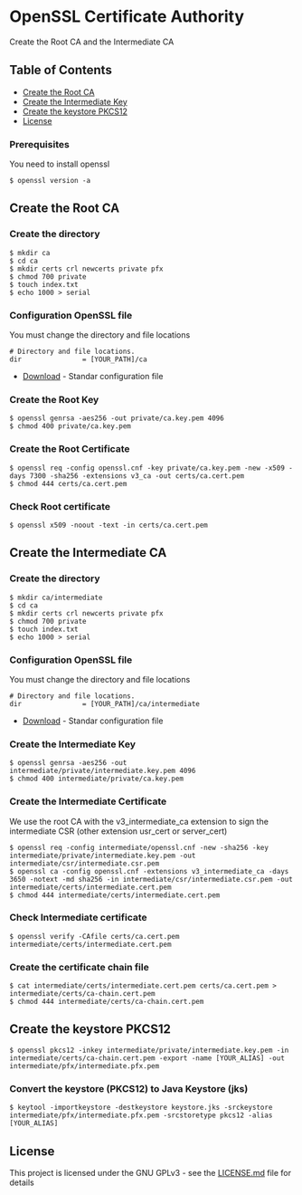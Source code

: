 # OpenSSL Certificate Authority

Create the Root CA and the Intermediate CA

## Table of Contents

- [Create the Root CA](#create-the-root-cA)
- [Create the Intermediate Key](#create-the-intermediate-key)
- [Create the keystore PKCS12](#create-the-keystore-pkcs12)
- [License](#license)



### Prerequisites

You need to install  openssl

```
$ openssl version -a

```

## Create the Root CA

### Create the directory

```
$ mkdir ca
$ cd ca
$ mkdir certs crl newcerts private pfx
$ chmod 700 private
$ touch index.txt
$ echo 1000 > serial
```
### Configuration OpenSSL file

You must change the directory and file locations
```
# Directory and file locations.
dir               = [YOUR_PATH]/ca
```
* [Download](ca/openssl.cnf) - Standar configuration file

### Create the Root Key
```
$ openssl genrsa -aes256 -out private/ca.key.pem 4096
$ chmod 400 private/ca.key.pem
```

### Create the Root Certificate
```
$ openssl req -config openssl.cnf -key private/ca.key.pem -new -x509 -days 7300 -sha256 -extensions v3_ca -out certs/ca.cert.pem
$ chmod 444 certs/ca.cert.pem
```

### Check Root certificate
```
$ openssl x509 -noout -text -in certs/ca.cert.pem
```


## Create the Intermediate CA

### Create the directory

```
$ mkdir ca/intermediate
$ cd ca
$ mkdir certs crl newcerts private pfx
$ chmod 700 private
$ touch index.txt
$ echo 1000 > serial
```

### Configuration OpenSSL file

You must change the directory and file locations
```
# Directory and file locations.
dir               = [YOUR_PATH]/ca/intermediate
```
* [Download](ca/intermediate/openssl.cnf) - Standar configuration file


### Create the Intermediate Key
```
$ openssl genrsa -aes256 -out intermediate/private/intermediate.key.pem 4096
$ chmod 400 intermediate/private/ca.key.pem
```

### Create the Intermediate Certificate

We use the root CA with the v3_intermediate_ca extension to sign the intermediate CSR (other extension usr_cert or server_cert)

```
$ openssl req -config intermediate/openssl.cnf -new -sha256 -key intermediate/private/intermediate.key.pem -out intermediate/csr/intermediate.csr.pem
$ openssl ca -config openssl.cnf -extensions v3_intermediate_ca -days 3650 -notext -md sha256 -in intermediate/csr/intermediate.csr.pem -out intermediate/certs/intermediate.cert.pem
$ chmod 444 intermediate/certs/intermediate.cert.pem
```

### Check Intermediate certificate
```
$ openssl verify -CAfile certs/ca.cert.pem intermediate/certs/intermediate.cert.pem
```

### Create the certificate chain file
```
$ cat intermediate/certs/intermediate.cert.pem certs/ca.cert.pem > intermediate/certs/ca-chain.cert.pem
$ chmod 444 intermediate/certs/ca-chain.cert.pem
```

## Create the keystore PKCS12
```
$ openssl pkcs12 -inkey intermediate/private/intermediate.key.pem -in intermediate/certs/ca-chain.cert.pem -export -name [YOUR_ALIAS] -out intermediate/pfx/intermediate.pfx.pem
```

### Convert the keystore (PKCS12) to Java Keystore (jks)

```
$ keytool -importkeystore -destkeystore keystore.jks -srckeystore intermediate/pfx/intermediate.pfx.pem -srcstoretype pkcs12 -alias [YOUR_ALIAS]

```

## License

This project is licensed under the GNU GPLv3 - see the [LICENSE.md](LICENSE.md) file for details

